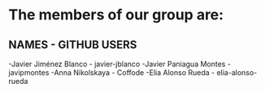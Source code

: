 # The members of our group are:

## NAMES -	GITHUB USERS

-Javier Jiménez Blanco	-	javier-jblanco
-Javier Paniagua Montes	-	javipmontes
-Anna Nikolskaya		-	Coffode
-Elia Alonso Rueda	-	elia-alonso-rueda

